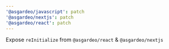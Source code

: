 ```yaml
---
'@asgardeo/javascript': patch
'@asgardeo/nextjs': patch
'@asgardeo/react': patch
---
```


Expose `reInitialize` from `@asgardeo/react` & `@asgardeo/nextjs`
